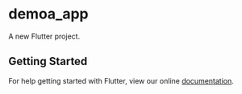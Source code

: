 # demoa_app

A new Flutter project.

## Getting Started

For help getting started with Flutter, view our online
[documentation](https://flutter.io/).
